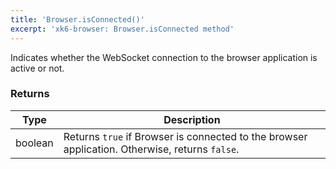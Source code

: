 ```yaml
---
title: 'Browser.isConnected()'
excerpt: 'xk6-browser: Browser.isConnected method'
---
```


<BrowserCompatibility/>

Indicates whether the WebSocket connection to the browser application is active or not.

### Returns

| Type    | Description                                                                                    |
| ------- | ---------------------------------------------------------------------------------------------- |
| boolean | Returns `true` if Browser is connected to the browser application. Otherwise, returns `false`. |
